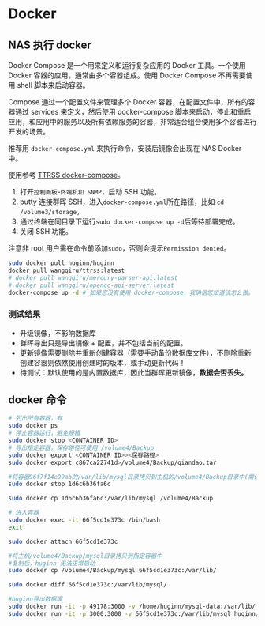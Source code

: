 # Docker

## NAS 执行 docker

Docker Compose 是一个用来定义和运行复杂应用的 Docker 工具。一个使用 Docker 容器的应用，通常由多个容器组成。使用 Docker Compose 不再需要使用 shell 脚本来启动容器。

Compose 通过一个配置文件来管理多个 Docker 容器，在配置文件中，所有的容器通过 services 来定义，然后使用 docker-compose 脚本来启动，停止和重启应用，和应用中的服务以及所有依赖服务的容器，非常适合组合使用多个容器进行开发的场景。

推荐用 `docker-compose.yml` 来执行命令，安装后镜像会出现在 NAS Docker 中。

使用参考 [TTRSS docker-compose](http://ttrss.henry.wang/zh/#%E9%80%9A%E8%BF%87-docker-compose-%E9%83%A8%E7%BD%B2)。

1. 打开`控制面板`-`终端机和 SNMP`，启动 SSH 功能。
2. putty 连接群晖 SSH，进入`docker-compose.yml`所在路径，比如 `cd /volume3/storage`。
3. 通过终端在同目录下运行`sudo docker-compose up -d`后等待部署完成。
4. 关闭 SSH 功能。

注意非 root 用户需在命令前添加`sudo`，否则会提示`Permission denied`。

```bash
sudo docker pull huginn/huginn
docker pull wangqiru/ttrss:latest
# docker pull wangqiru/mercury-parser-api:latest
# docker pull wangqiru/opencc-api-server:latest
docker-compose up -d # 如果您没有使用 docker-compose，我确信您知道该怎么做。
```

### 测试结果

- 升级镜像，不影响数据库
- 群晖导出只是导出镜像 + 配置，并不包括当前的配置。
- 更新镜像需要删除并重新创建容器（需要手动备份数据库文件），不删除重新创建容器则依然使用创建时的版本，或手动更新代码！
- 待测试：默认使用的是内置数据库，因此当群晖更新镜像，**数据会否丢失。**

## docker 命令

```bash
# 列出所有容器，有
sudo docker ps
# 停止容器运行，避免报错
sudo docker stop <CONTAINER ID>
# 导出指定容器，保存路径可使用 /volume4/Backup
sudo docker export <CONTAINER ID>><保存路径>
sudo docker export c867ca22741d>/volume4/Backup/qiandao.tar

#将容器96f7f14e99ab的/var/lib/mysql目录拷贝到主机的/volume4/Backup目录中(需停止容器)
sudo docker stop 1d6c6b36fa6c

sudo docker cp 1d6c6b36fa6c:/var/lib/mysql /volume4/Backup

# 进入容器
sudo docker exec -it 66f5cd1e373c /bin/bash
exit

sudo docker attach 66f5cd1e373c

#将主机/volume4/Backup/mysql目录拷贝到指定容器中
#复制后，huginn 无法正常启动
sudo docker cp /volume4/Backup/mysql 66f5cd1e373c:/var/lib/

sudo docker diff 66f5cd1e373c:/var/lib/mysql/

#huginn导出数据库
sudo docker run -it -p 49178:3000 -v /home/huginn/mysql-data:/var/lib/mysql huginn/huginn
sudo docker run -it -p 3000:3000 -v 66f5cd1e373c:/var/lib/mysql huginn/huginn
```
